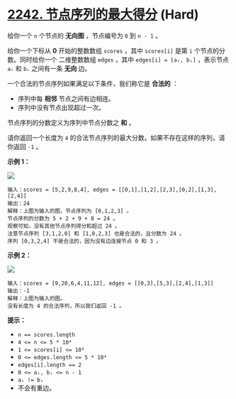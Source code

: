 # [2242. 节点序列的最大得分][link] (Hard)

[link]: https://leetcode.cn/problems/maximum-score-of-a-node-sequence/

给你一个 `n` 个节点的 **无向图** ，节点编号为 `0` 到 `n - 1` 。

给你一个下标从 **0** 开始的整数数组 `scores` ，其中 `scores[i]` 是第 `i` 个节点的分数。同时给你一个
二维整数数组 `edges` ，其中 `edges[i] = [aᵢ, bᵢ]` ，表示节点 `aᵢ` 和 `bᵢ` 之间有一条 **无向** 边。

一个合法的节点序列如果满足以下条件，我们称它是 **合法的** ：

- 序列中每 **相邻** 节点之间有边相连。
- 序列中没有节点出现超过一次。

节点序列的分数定义为序列中节点分数之 **和** 。

请你返回一个长度为 `4` 的合法节点序列的最大分数。如果不存在这样的序列，请你返回 `-1` 。

**示例 1：**

![](https://assets.leetcode.com/uploads/2022/04/15/ex1new3.png)

```
输入：scores = [5,2,9,8,4], edges = [[0,1],[1,2],[2,3],[0,2],[1,3],[2,4]]
输出：24
解释：上图为输入的图，节点序列为 [0,1,2,3] 。
节点序列的分数为 5 + 2 + 9 + 8 = 24 。
观察可知，没有其他节点序列得分和超过 24 。
注意节点序列 [3,1,2,0] 和 [1,0,2,3] 也是合法的，且分数为 24 。
序列 [0,3,2,4] 不是合法的，因为没有边连接节点 0 和 3 。
```

**示例 2：**

![](https://assets.leetcode.com/uploads/2022/03/17/ex2.png)

```
输入：scores = [9,20,6,4,11,12], edges = [[0,3],[5,3],[2,4],[1,3]]
输出：-1
解释：上图为输入的图。
没有长度为 4 的合法序列，所以我们返回 -1 。
```

**提示：**

- `n == scores.length`
- `4 <= n <= 5 * 10⁴`
- `1 <= scores[i] <= 10⁸`
- `0 <= edges.length <= 5 * 10⁴`
- `edges[i].length == 2`
- `0 <= aᵢ, bᵢ <= n - 1`
- `aᵢ != bᵢ`
- 不会有重边。

